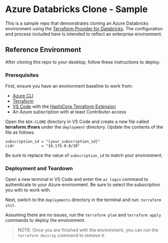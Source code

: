 # Azure Databricks Clone - Sample

This is a sample repo that demonstrates cloning an Azure Databricks environment using the [Terraform Provider for Databricks](https://github.com/databricks/terraform-provider-databricks/blob/main/docs/guides/experimental-exporter.md). The configuration and process included here is intended to reflect an enterprise environment.

## Reference Environment

After cloning this repo to your desktop, follow these instructions to deploy.

### Prerequisites

First, ensure you have an environment baseline to work from:

* [Azure CLI](https://learn.microsoft.com/en-us/cli/azure/install-azure-cli)
* [Terraform](https://developer.hashicorp.com/terraform/install)
* [VS Code](https://code.visualstudio.com/) with the [HashiCorp Terraform Extension](https://marketplace.visualstudio.com/items?itemName=HashiCorp.terraform)
* An Azure subscription with at least Contributor access

Open the `ADX-CLONE` directory in VS Code and create a new file called **terraform.tfvars** under the `deployment` directory. Update the contents of the file as follows.

```text
subscription_id = "[your_subscription_id]"
cidr            = "10.179.0.0/20"
```

Be sure to replace the value of `subscription_id` to match your environment.

### Deployment and Teardown

Open a new terminal in VS Code and enter the `az login` command to authenticate to your Azure environment. Be sure to select the subscription you with to work with.

Next, switch to the `deployments` directory in the terminal and run: `terraform init`.

Assuming there are no issues, run the `terraform plan` and `terraform apply` commands to deploy the environment.

> NOTE: Once you are finished with the environment, you can run the `terraform destroy` command to remove it.
